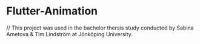 # Flutter-Animation

// This project was used in the bachelor thersis study conducted by Sabina Ametova & Tim Lindström at Jönköping University.
